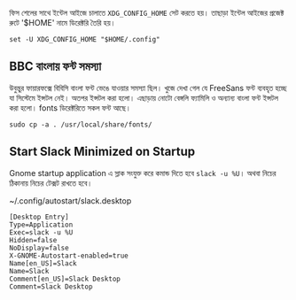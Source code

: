 ফিস শেলের সাথে ইন্টেল আইজে চালাতে `XDG_CONFIG_HOME` সেট করতে হয়। তাছাড়া ইন্টেল আইজের প্রজেক্ট রুটে '$HOME' নামে ডিরেক্টরি তৈরি হয়।
```
set -U XDG_CONFIG_HOME "$HOME/.config"
```


## BBC বাংলায় ফন্ট সমস্যা
উবুন্তুর ফায়ারফক্সে বিবিসি বাংলা ফন্ট ভেঙে যাওয়ার সমস্যা ছিল। খুজে দেখা গেল যে FreeSans ফন্ট ব্যবহৃত হচ্ছে যা সিস্টেমে ইন্সটল নেই। অতপর ইন্সটল করা হলো। এছাড়ায় নোটো বেঙ্গলি ফ্যামিলি ও অন্যান্য বাংলা ফন্ট ইন্সটল করা হলো। fonts ডিরেক্টরিতে সকল ফন্ট আছে।

```
sudo cp -a . /usr/local/share/fonts/
```



## Start Slack Minimized on Startup

Gnome startup application এ স্লাক সংযুক্ত করে কমান্ড দিতে হবে `slack -u %U`। অথবা নিচের ঠিকানায় নিচের টেক্সট রাখতে হবে।

~/.config/autostart/slack.desktop
```
[Desktop Entry]
Type=Application
Exec=slack -u %U
Hidden=false
NoDisplay=false
X-GNOME-Autostart-enabled=true
Name[en_US]=Slack
Name=Slack
Comment[en_US]=Slack Desktop
Comment=Slack Desktop
```
